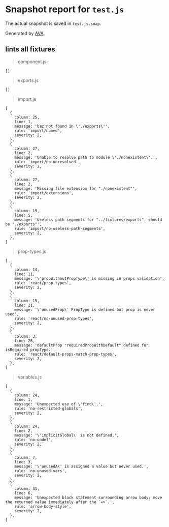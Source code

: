 # Snapshot report for `test.js`

The actual snapshot is saved in `test.js.snap`.

Generated by [AVA](https://ava.li).

## lints all fixtures

> component.js

    []

> exports.js

    []

> import.js

    [
      {
        column: 25,
        line: 1,
        message: 'baz not found in \'./exports\'',
        rule: 'import/named',
        severity: 2,
      },
      {
        column: 27,
        line: 2,
        message: 'Unable to resolve path to module \'./nonexistent\'.',
        rule: 'import/no-unresolved',
        severity: 2,
      },
      {
        column: 27,
        line: 2,
        message: 'Missing file extension for "./nonexistent"',
        rule: 'import/extensions',
        severity: 2,
      },
      {
        column: 19,
        line: 5,
        message: 'Useless path segments for "../fixtures/exports", should be "./exports"',
        rule: 'import/no-useless-path-segments',
        severity: 2,
      },
    ]

> prop-types.js

    [
      {
        column: 14,
        line: 11,
        message: '\'propWithoutPropType\' is missing in props validation',
        rule: 'react/prop-types',
        severity: 2,
      },
      {
        column: 15,
        line: 21,
        message: '\'unusedProp\' PropType is defined but prop is never used',
        rule: 'react/no-unused-prop-types',
        severity: 2,
      },
      {
        column: 3,
        line: 26,
        message: 'defaultProp "requiredPropWithDefault" defined for isRequired propType.',
        rule: 'react/default-props-match-prop-types',
        severity: 2,
      },
    ]

> variables.js

    [
      {
        column: 24,
        line: 1,
        message: 'Unexpected use of \'find\'.',
        rule: 'no-restricted-globals',
        severity: 2,
      },
      {
        column: 24,
        line: 2,
        message: '\'implicitGlobal\' is not defined.',
        rule: 'no-undef',
        severity: 2,
      },
      {
        column: 7,
        line: 3,
        message: '\'unusedA\' is assigned a value but never used.',
        rule: 'no-unused-vars',
        severity: 2,
      },
      {
        column: 31,
        line: 6,
        message: 'Unexpected block statement surrounding arrow body; move the returned value immediately after the `=>`.',
        rule: 'arrow-body-style',
        severity: 2,
      },
    ]
